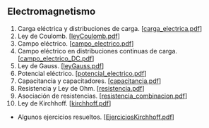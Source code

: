 ## Electromagnetismo
1. Carga eléctrica y distribuciones de carga. [[carga_electrica.pdf](Files/electromagnetismo/carga_electrica.pdf)]
2. Ley de Coulomb. [[leyCoulomb.pdf](Files/electromagnetismo/leyCoulomb.pdf)]
3. Campo eléctrico. [[campo_electrico.pdf](Files/electromagnetismo/campo_electrico.pdf)]
4. Campo eléctrico en distribuciones continuas de carga. [[campo_electrico_DC.pdf](Files/electromagnetismo/campo_electrico_DC.pdf)]
5. Ley de Gauss. [[leyGauss.pdf](Files/electromagnetismo/leyGauss.pdf)]
6. Potencial eléctrico. [[potencial_electrico.pdf](Files/electromagnetismo/potencial_electrico.pdf)]
7. Capacitancia y capacitadores. [[capacitancia.pdf](Files/electromagnetismo/capacitancia.pdf)]
8. Resistencia y Ley de Ohm. [[resistencia.pdf](Files/electromagnetismo/resistencia.pdf)]
9. Asociación de resistencias. [[resistencia_combinacion.pdf](Files/electromagnetismo/resistencia_combinacion.pdf)]
10. Ley de Kirchhoff. [[kirchhoff.pdf](Files/electromagnetismo/kirchhoff.pdf)]
  - Algunos ejercicios resueltos. [[EjerciciosKirchhoff.pdf](Files/electromagnetismo/EjerciciosKirchhoff.pdf)]
